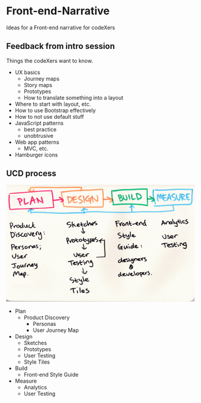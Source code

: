 # Front-end-Narrative

Ideas for a Front-end narrative for codeXers

## Feedback from intro session

Things the codeXers want to know.

* UX basics
  * Journey maps
  * Story maps
  * Prototypes
  * How to translate something into a layout
* Where to start with layout, etc.
* How to use Bootstrap effectively
* How to not use default stuff
* JavaScript patterns
  * best practice
  * unobtrusive
* Web app patterns
  * MVC, etc.
* Hamburger icons  

## UCD process

![](img/ucd-process.jpg)

* Plan
  * Product Discovery
    * Personas
    * User Journey Map
* Design
  * Sketches
  * Prototypes
  * User Testing
  * Style Tiles
* Build
  * Front-end Style Guide
* Measure
  * Analytics
  * User Testing
